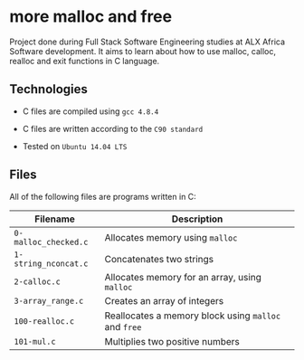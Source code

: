 # more malloc and free
Project done during Full Stack Software Engineering studies at ALX Africa Software development. It aims to learn about how to use malloc, calloc, realloc and exit functions in C language.

 ## Technologies
* C files are compiled using `gcc 4.8.4`

* C files are written according to the `C90 standard`

* Tested on `Ubuntu 14.04 LTS`

## Files

All of the following files are programs written in C:

|Filename           |	Description                                |
--------------------|--------------------------------------------|
|`0-malloc_checked.c` | Allocates memory using `malloc`              |
|`1-string_nconcat.c`	| Concatenates two strings                   |
|`2-calloc.c	`        | Allocates memory for an array, using `malloc`|
|`3-array_range.c`   |	Creates an array of integers|
|`100-realloc.c`    | Reallocates a memory block using `malloc` and `free`|
|`101-mul.c`	         | Multiplies two positive numbers|
